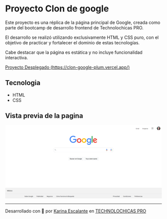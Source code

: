 # Proyecto Clon de google

Este proyecto es una réplica de la página principal de Google, creada como parte del bootcamp de desarrollo frontend de Technolochicas PRO. 

El desarrollo se realizó utilizando exclusivamente HTML y CSS puro, con el objetivo de practicar y fortalecer el dominio de estas tecnologías.

Cabe destacar que la página es estática y no incluye funcionalidad interactiva.

[Proyecto Desplegado (https://clon-google-plum.vercel.app/)](https://clon-google-plum.vercel.app/)

## Tecnologia
* HTML
* CSS

## Vista previa de la pagina

![Clon de google](assets/vista_previa.png)


---
Desarrollado con 🤍 por [Karina Escalante](https://www.instagram.com/kary_olmos_22?igsh=aHI4c2hubzB3NXEx) en [TECHNOLOCHICAS PRO](https://tecnolochicas.mx/)